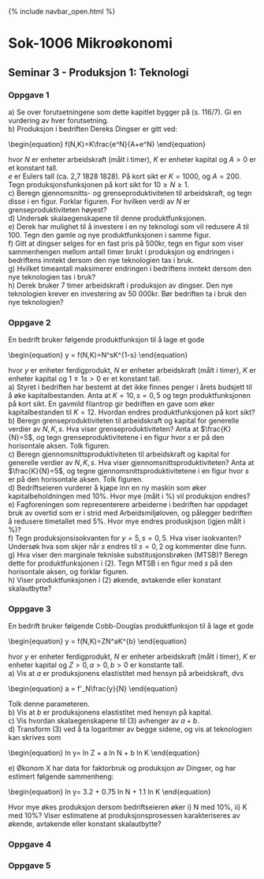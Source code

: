 {% include navbar_open.html %}
# Sok-1006 Mikroøkonomi   

## Seminar 3 - Produksjon 1: Teknologi   

   

### Oppgave 1   

a) Se over forutsetningene som dette kapitlet bygger på (s. 116/7). Gi en vurdering av hver forutsetning.   
b) Produksjon i bedriften Dereks Dingser er gitt ved:   

\begin{equation}
   f(N,K)=K\frac{e^N}{A+e^N}
\end{equation}


hvor $N$ er enheter arbeidskraft (målt i timer), $K$ er enheter kapital og $A>0$ er et konstant tall.   
$e$ er Eulers tall (ca. 2,7 1828 1828). På kort sikt er $K=1000$, og $A=200$.   
Tegn produksjonsfunksjonen på kort sikt for $10\geq N\geq 1$.   
c) Beregn gjennomsnitts- og grenseproduktiviteten til arbeidskraft, og tegn disse i en figur. Forklar figuren. For hvilken verdi av $N$ er grenseproduktiviteten høyest?  
d) Undersøk skalaegenskapene til denne produktfunksjonen.   
e) Derek har mulighet til å investere i en ny teknologi som vil redusere $A$ til 100. Tegn den gamle og nye produktfunksjonen i samme figur.       
f) Gitt at dingser selges for en fast pris på 500kr, tegn en figur som viser sammenhengen mellom antall timer brukt i produksjon og endringen i bedriftens inntekt dersom den nye teknologien tas i bruk.    
g) Hvilket timeantall maksimerer endringen i bedriftens inntekt dersom den nye teknologien tas i bruk?   
h) Derek bruker 7 timer arbeidskraft i produksjon av dingser. Den nye teknologien krever en investering av 50 000kr. Bør bedriften ta i bruk den nye teknologien?    



### Oppgave 2   

En bedrift bruker følgende produktfunksjon til å lage et gode


\begin{equation}
   y = f(N,K)=N^sK^{1-s}
\end{equation}


hvor $y$ er enheter ferdigprodukt, $N$ er enheter arbeidskraft (målt i timer), $K$ er enheter kapital og $1\geq 1 s>0$ er et konstant tall.   
a) Styret i bedriften har bestemt at det ikke finnes penger i årets budsjett til å øke kapitalbestanden. Anta at $K=10, s=0,5$ og tegn produktfunksjonen på kort sikt.   En gavmild filantrop gir bedriften en gave som øker kapitalbestanden til $K=12$. Hvordan endres produktfunksjonen på kort sikt?     
b) Beregn grenseproduktiviteten til arbeidskraft og kapital for generelle verdier av $N, K, s$. Hva viser grenseproduktiviteten? Anta at $\frac{K}{N}=5$, og tegn grenseproduktivitetene i en figur hvor $s$ er på den horisontale aksen. Tolk figuren.   
c) Beregn gjennomsnittsproduktiviteten til arbeidskraft og kapital for generelle verdier av $N, K, s$. Hva viser gjennomsnittsproduktiviteten? Anta at $\frac{K}{N}=5$, og tegne gjennomsnittsproduktivitetene i en figur hvor $s$ er på den horisontale aksen. Tolk figuren.   
d) Bedriftseieren vurderer å kjøpe inn en ny maskin som øker kapitalbeholdningen med 10%. Hvor mye (målt i %) vil produksjon endres?   
e) Fagforeningen som representerere arbeiderne i bedriften har oppdaget bruk av overtid som er i strid med Arbeidsmiljøloven, og pålegger bedriften å redusere timetallet med 5%. Hvor mye endres produskjson (igjen målt i %)?   
f) Tegn produksjonsisokvanten for $y=5, s=0,5$. Hva viser isokvanten? Undersøk hva som skjer når $s$ endres til $s=0,2$ og kommenter dine funn.    
g) Hva viser den marginale tekniske substitusjonsbrøken (MTSB)? Beregn dette for produktfunksjonen i (2). Tegn MTSB i en figur med $s$ på den horisontale aksen, og forklar figuren.  
h) Viser produktfunksjonen i (2) økende, avtakende eller konstant skalautbytte?   


### Oppgave 3   

En bedrift bruker følgende Cobb-Douglas produktfunksjon til å lage et gode


\begin{equation}
   y = f(N,K)=ZN^aK^{b}
\end{equation}


hvor $y$ er enheter ferdigprodukt, $N$ er enheter arbeidskraft (målt i timer), $K$ er enheter kapital og $Z>0, a>0, b>0$ er konstante tall.  
a) Vis at $a$ er produksjonens elastistitet med hensyn på arbeidskraft, dvs   

\begin{equation}
   a = f'\_N\frac{y}{N}
\end{equation}

Tolk denne parameteren.   
b) Vis at $b$ er produksjonens elastistitet med hensyn på kapital.   
c) Vis hvordan skalaegenskapene til (3) avhenger av $a+b$.   
d) Transform (3) ved å ta logaritmer av begge sidene, og vis at teknologien kan skrives som   

\begin{equation}
   ln y= ln Z + a ln N + b ln K
\end{equation}

e) Økonom X har data for faktorbruk og produksjon av Dingser, og har estimert følgende sammenheng:


\begin{equation}
  ln y= 3.2 + 0.75 ln N + 1.1 ln K
\end{equation}

Hvor mye økes produksjon dersom bedriftseieren øker i) N med 10%, ii) K med 10%? Viser estimatene at produksjonsprosessen karakteriseres av økende, avtakende eller konstant skalautbytte?   


### Oppgave 4





### Oppgave 5   

